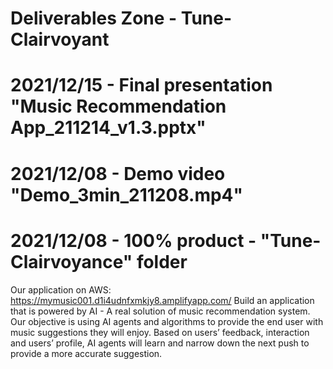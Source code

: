 # Deliverables Zone - Tune-Clairvoyant

# 2021/12/15 - Final presentation "Music Recommendation App_211214_v1.3.pptx"
# 2021/12/08 - Demo video "Demo_3min_211208.mp4" 
# 2021/12/08 - 100% product - "Tune-Clairvoyance" folder

Our application on AWS: https://mymusic001.d1i4udnfxmkjy8.amplifyapp.com/
Build an application that is powered by AI - A real solution of music recommendation system. Our objective is using AI agents and algorithms to provide the end user with music suggestions they will enjoy. Based on users’ feedback, interaction and users’ profile, AI agents will learn and narrow down the next push to provide a more accurate suggestion.
